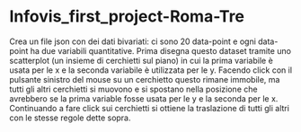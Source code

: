 # Infovis_first_project-Roma-Tre

Crea un file json con dei dati bivariati: ci sono 20 data-point e ogni data-point ha due variabili quantitative. Prima disegna questo dataset tramite uno scatterplot (un insieme di cerchietti sul piano) in cui la prima variabile è usata per le x e la seconda variabile è utilizzata per le y. Facendo click con il pulsante sinistro del mouse su un cerchietto questo rimane immobile, ma tutti gli altri cerchietti si muovono e si spostano nella posizione che avrebbero se la prima variable fosse usata per le y e la seconda per le x. Continuando a fare click sui cerchietti si ottiene la traslazione di tutti gli altri con le stesse regole dette sopra.
